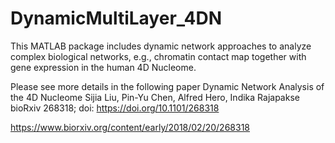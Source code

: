 # DynamicMultiLayer_4DN

This MATLAB package includes dynamic network approaches to analyze complex biological networks, e.g., chromatin contact map together with gene expression in the human 4D Nucleome.

Please see more details in the following paper
Dynamic Network Analysis of the 4D Nucleome
Sijia Liu, Pin-Yu Chen, Alfred Hero, Indika Rajapakse
bioRxiv 268318; doi: https://doi.org/10.1101/268318

https://www.biorxiv.org/content/early/2018/02/20/268318
